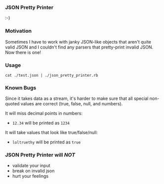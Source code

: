 ### JSON Pretty Printer
:-)

### Motivation
Sometimes I have to work with janky JSON-like objects that aren't quite valid JSON and I couldn't find any parsers that pretty-print invalid JSON. Now there is one!

### Usage
`cat ./test.json | ./json_pretty_printer.rb`

### Known Bugs
Since it takes data as a stream, it's harder to make sure that all special non-quoted values are correct (true, false, null, and numbers).

It will miss decimal points in numbers:
  - `12.34` will be printed as `1234`

It will take values that look like true/false/null:
  - `loltruethy` will be printed as `true`

### JSON Pretty Printer will *NOT*
- validate your input
- break on invalid json
- hurt your feelings

